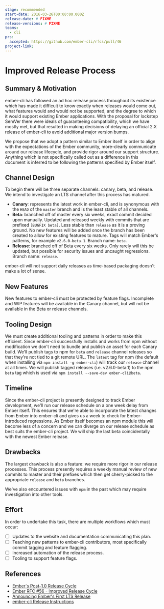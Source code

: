 ```yaml
---
stage: recommended
start-date: 2016-03-26T00:00:00.000Z
release-date: # FIXME
release-versions: # FIXME
teams:
  - cli
prs:
  accepted: https://github.com/ember-cli/rfcs/pull/46
project-link:
---
```


# Improved Release Process

## Summary & Motivation

ember-cli has followed an ad hoc release process throughout its existence which has made it difficult to know exactly when releases would come out, what features would and would not be supported, and the degree to which it would support existing Ember applications. With the proposal for lockstep SemVer there were ideals of guaranteeing compatibility, which we have mostly met, but that resulted in making decisions of delaying an official 2.X release of ember-cli to avoid additional major version bumps.

We propose that we adopt a pattern similar to Ember itself in order to align with the expectations of the Ember community, more-clearly communicate around our release lifecycle, and provide rigor around our support structure. Anything which is not specifically called out as a difference in this document is inferred to be following the patterns specified by Ember itself.

## Channel Design

To begin there will be three separate channels: canary, beta, and release. We intend to investigate an LTS channel after this process has matured.

- **Canary**: represents the latest work in ember-cli, and is synonymous with the `HEAD` of the `master` branch and is the least stable of all channels.
- **Beta**: branched off of master every six weeks, exact commit decided upon manually. Updated and released weekly with commits that are prefixed `[BUGFIX beta]`. Less stable than `release` as it is a proving ground. No new features will be added once the branch has been created to allow for existing features to mature. Tags will match Ember's patterns, for example `v2.6.0-beta.1`. Branch name: `beta`.
- **Release**: branched off of Beta every six weeks. Only rarely will this be updated, but possible for security issues and uncaught regressions. Branch name: `release`.

ember-cli will not support daily releases as time-based packaging doesn't make a lot of sense.

## New Features

New features to ember-cli must be protected by feature flags. Incomplete and WIP features will be available in the Canary channel, but will not be available in the Beta or release channels.

## Tooling Design

We must create additional tooling and patterns in order to make this efficient. Since ember-cli successfully installs and works from npm without modification we don't need to bundle and publish an asset for each Canary build. We'll publish tags to npm for `beta` and `release` channel releases so that they're not tied to a git remote URL. The `latest` tag for npm (the default when installing via `npm install -g ember-cli`) will track our `release` channel at all times. We will publish tagged releases (i.e. v2.6.0-beta.1) to the npm `beta` tag which is used via `npm install --save-dev ember-cli@beta`.

## Timeline

Since the ember-cli project is presently designed to track Ember development, we'll run our release schedule on a one week delay from Ember itself. This ensures that we're able to incorporate the latest changes from Ember into ember-cli and gives us a week to check for Ember-introduced regressions. As Ember itself becomes an npm module this will become less of a concern and we can diverge on our release schedule as best suits the ember-cli project. We will ship the last beta coincidentally with the newest Ember release.

## Drawbacks

The largest drawback is also a feature: we require more rigor in our release processes. This process presently requires a weekly manual review of new commits to master and their prefixes which then get cherry-picked to the appropriate `release` and `beta` branches.

We've also encountered issues with `npm` in the past which may require investigation into other tools.

## Effort

In order to undertake this task, there are multiple workflows which must occur:

- [ ] Updates to the website and documentation communicating this plan.
- [ ] Teaching new patterns to ember-cli contributors, most specifically commit tagging and feature flagging.
- [ ] Increased automation of the release process.
- [ ] Tooling to support feature flags.

## References

- [Ember's Post-1.0 Release Cycle](http://emberjs.com/blog/2013/09/06/new-ember-release-process.html)
- [Ember RFC #56 - Improved Release Cycle](https://github.com/emberjs/rfcs/blob/master/text/0056-improved-release-cycle.md)
- [Announcing Ember's First LTS Release](http://emberjs.com/blog/2016/02/25/announcing-embers-first-lts.html)
- [ember-cli Release Instructions](https://github.com/ember-cli/ember-cli/blob/master/RELEASE.md)
